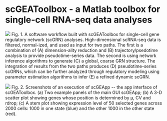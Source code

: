 # scGEAToolbox - a Matlab toolbox for single-cell RNA-seq data analyses


![](https://github.com/jamesjcai/scGEAToolbox/blob/master/example_data/Fig_1.png?raw=true)
Fig. 1. A software workflow built with scGEAToolbox for single-cell gene regulatory network (scGRN) analyses. High-dimensional scRNA-seq data is filtered, normal-ized, and used as input for two paths. The first is a combination of (A) dimension-ality reduction and (B) trajectory/psedotime analysis to provide pseudotime-series data. The second is using network inference algorithms to generate (C) a global, coarse GRN structure. The integration of results from the two paths produces (D) pseudotime-series scGRNs, which can be further analyzed through regulatory modeling using parameter estimation algorithms to infer (E) a refined dynamic scGRN.


![](https://www.mathworks.com/matlabcentral/mlc-downloads/downloads/b282868e-8263-496e-b52a-29588685a3c6/b590d970-4886-4bc6-87f2-c07467dea006/images/screenshot.png)
Fig. 2. Screenshots of an execution of scGEApp -- the app interface of scGEAToolbox. (a) Two example panels of the main GUI scGEApp; (b) A 3-D scatter plot showing genes whose position is determined by µ, CV and rdrop; (c) A stem plot showing expression level of 50 selected genes across 2000 cells: 1000 in one state (blue) and the other 1000 in the other state (red).
